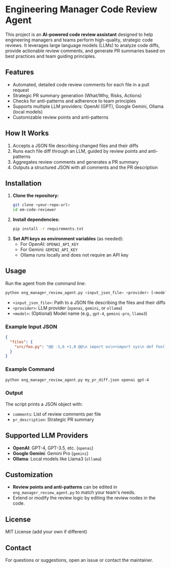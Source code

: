 # Engineering Manager Code Review Agent

This project is an **AI-powered code review assistant** designed to help engineering managers and teams perform high-quality, strategic code reviews. It leverages large language models (LLMs) to analyze code diffs, provide actionable review comments, and generate PR summaries based on best practices and team guiding principles.

## Features
- Automated, detailed code review comments for each file in a pull request
- Strategic PR summary generation (What/Why, Risks, Actions)
- Checks for anti-patterns and adherence to team principles
- Supports multiple LLM providers: OpenAI (GPT), Google Gemini, Ollama (local models)
- Customizable review points and anti-patterns

## How It Works
1. Accepts a JSON file describing changed files and their diffs
2. Runs each file diff through an LLM, guided by review points and anti-patterns
3. Aggregates review comments and generates a PR summary
4. Outputs a structured JSON with all comments and the PR description

## Installation
1. **Clone the repository:**
   ```bash
   git clone <your-repo-url>
   cd em-code-reviewer
   ```
2. **Install dependencies:**
   ```bash
   pip install -r requirements.txt
   ```
3. **Set API keys as environment variables** (as needed):
   - For OpenAI: `OPENAI_API_KEY`
   - For Gemini: `GEMINI_API_KEY`
   - Ollama runs locally and does not require an API key

## Usage
Run the agent from the command line:

```bash
python eng_manager_review_agent.py <input_json_file> <provider> [<model>]
```

- `<input_json_file>`: Path to a JSON file describing the files and their diffs
- `<provider>`: LLM provider (`openai`, `gemini`, or `ollama`)
- `<model>`: (Optional) Model name (e.g., `gpt-4`, `gemini-pro`, `llama3`)

### Example Input JSON
```json
{
  "files": {
    "src/foo.py": "@@ -1,6 +1,8 @@\n import os\n+import sys\n def foo():\n     pass\n+def bar():\n+    return True\n"
  }
}
```

### Example Command
```bash
python eng_manager_review_agent.py my_pr_diff.json openai gpt-4
```

### Output
The script prints a JSON object with:
- `comments`: List of review comments per file
- `pr_description`: Strategic PR summary

## Supported LLM Providers
- **OpenAI**: GPT-4, GPT-3.5, etc. (`openai`)
- **Google Gemini**: Gemini Pro (`gemini`)
- **Ollama**: Local models like Llama3 (`ollama`)

## Customization
- **Review points and anti-patterns** can be edited in `eng_manager_review_agent.py` to match your team's needs.
- Extend or modify the review logic by editing the review nodes in the code.

## License
MIT License (add your own if different)

## Contact
For questions or suggestions, open an issue or contact the maintainer. 